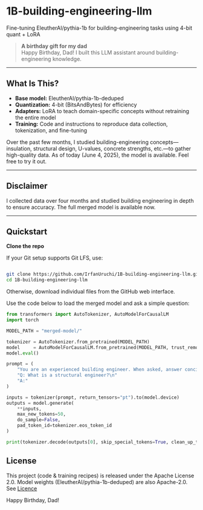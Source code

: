 # 1B-building-engineering-llm
Fine-tuning EleutherAI/pythia-1b for building-engineering tasks using 4-bit quant + LoRA

> **A birthday gift for my dad**  
> Happy Birthday, Dad! I built this LLM assistant around building-engineering knowledge.

---

## What Is This?

- **Base model:** EleutherAI/pythia-1b-deduped  
- **Quantization:** 4-bit (BitsAndBytes) for efficiency  
- **Adapters:** LoRA to teach domain-specific concepts without retraining the entire model 
- **Training:** Code and instructions to reproduce data collection, tokenization, and fine-tuning

Over the past few months, I studied building-engineering concepts—insulation, structural design, U-values, concrete strengths, etc.—to gather high-quality data. As of today (June 4, 2025), the model is available.  Feel free to try it out.

---

## Disclaimer 

I collected data over four months and studied building engineering in depth to ensure accuracy. The full merged model is available now.

---

## Quickstart

**Clone the repo**

 If your Git setup supports Git LFS, use:

```bash

git clone https://github.com/IrfanUruchi/1B-building-engineering-llm.git
cd 1B-building-engineering-llm
```
Otherwise, download individual files from the GitHub web interface.

Use the code below to load the merged model and ask a simple question:

```python
from transformers import AutoTokenizer, AutoModelForCausalLM
import torch

MODEL_PATH = "merged-model/"  

tokenizer = AutoTokenizer.from_pretrained(MODEL_PATH)
model     = AutoModelForCausalLM.from_pretrained(MODEL_PATH, trust_remote_code=True)
model.eval()

prompt = (
    "You are an experienced building engineer. When asked, answer concisely in plain English.\n\n"
    "Q: What is a structural engineer?\n"
    "A:"
)

inputs = tokenizer(prompt, return_tensors="pt").to(model.device)
outputs = model.generate(
    **inputs,
    max_new_tokens=50,
    do_sample=False,
    pad_token_id=tokenizer.eos_token_id
)

print(tokenizer.decode(outputs[0], skip_special_tokens=True, clean_up_tokenization_spaces=True))
```

## License

This project (code & training recipes) is released under the Apache License 2.0.
Model weights (EleutherAI/pythia-1b-deduped) are also Apache-2.0. See [Licence](/Apache-2.0_license)


Happy Birthday, Dad!
